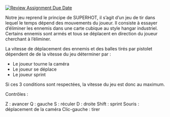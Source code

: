[![Review Assignment Due Date](https://classroom.github.com/assets/deadline-readme-button-24ddc0f5d75046c5622901739e7c5dd533143b0c8e959d652212380cedb1ea36.svg)](https://classroom.github.com/a/K4tHMYj_)

Notre jeu reprend le principe de SUPERHOT, il s’agit d’un jeu de tir dans lequel le temps dépend des mouvements du joueur.
Il consiste à essayer d’éliminer les ennemis dans une carte cubique au style hangar industriel.  Certains ennemis sont armés et tous se déplacent en direction du joueur cherchant à l’éliminer.

La vitesse de déplacement des ennemis et des balles tirés par pistolet dépendent de de la vitesse du jeu déterminer par :
- Le joueur tourne la caméra 
- Le joueur se déplace 
- Le joueur sprint 

Si ces 3 conditions sont respectées, la vitesse du jeu est donc au maximum.



Contrôles :

Z : avancer
Q : gauche
S : réculer
D : droite
Shift : sprint
Souris : déplacement de la caméra
Clic-gauche : tirer